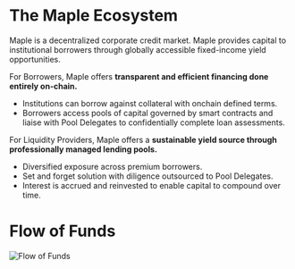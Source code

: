 # The Maple Ecosystem

Maple is a decentralized corporate credit market. Maple provides capital to institutional borrowers through globally accessible fixed-income yield opportunities.

For Borrowers, Maple offers **transparent and efficient financing done entirely on-chain.**

* Institutions can borrow against collateral with onchain defined terms.
* Borrowers access pools of capital governed by smart contracts and liaise with Pool Delegates to confidentially complete loan assessments.

For Liquidity Providers, Maple offers a **sustainable yield source through professionally managed lending pools.**

* Diversified exposure across premium borrowers.
* Set and forget solution with diligence outsourced to Pool Delegates.
* Interest is accrued and reinvested to enable capital to compound over time.

# Flow of Funds

![Flow of Funds](https://github.com/user-attachments/assets/dfe348c3-efeb-4d6a-9031-73576bbdfd57)
